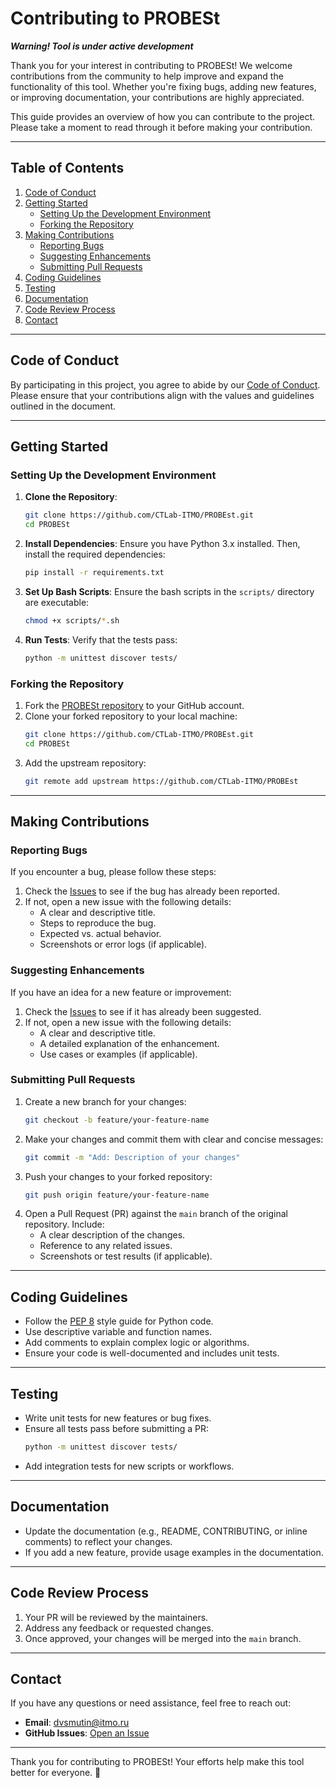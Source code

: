 # Contributing to PROBESt

***Warning! Tool is under active development***

Thank you for your interest in contributing to PROBESt! We welcome contributions from the community to help improve and expand the functionality of this tool. Whether you're fixing bugs, adding new features, or improving documentation, your contributions are highly appreciated.

This guide provides an overview of how you can contribute to the project. Please take a moment to read through it before making your contribution.

---

## Table of Contents
1. [Code of Conduct](#code-of-conduct)
2. [Getting Started](#getting-started)
   - [Setting Up the Development Environment](#setting-up-the-development-environment)
   - [Forking the Repository](#forking-the-repository)
3. [Making Contributions](#making-contributions)
   - [Reporting Bugs](#reporting-bugs)
   - [Suggesting Enhancements](#suggesting-enhancements)
   - [Submitting Pull Requests](#submitting-pull-requests)
4. [Coding Guidelines](#coding-guidelines)
5. [Testing](#testing)
6. [Documentation](#documentation)
7. [Code Review Process](#code-review-process)
8. [Contact](#contact)

---

## Code of Conduct

By participating in this project, you agree to abide by our [Code of Conduct](CODE_OF_CONDUCT.md). Please ensure that your contributions align with the values and guidelines outlined in the document.

---

## Getting Started

### Setting Up the Development Environment

1. **Clone the Repository**:
   ```bash
   git clone https://github.com/CTLab-ITMO/PROBEst.git
   cd PROBESt
   ```

2. **Install Dependencies**:
   Ensure you have Python 3.x installed. Then, install the required dependencies:
   ```bash
   pip install -r requirements.txt
   ```

3. **Set Up Bash Scripts**:
   Ensure the bash scripts in the `scripts/` directory are executable:
   ```bash
   chmod +x scripts/*.sh
   ```

4. **Run Tests**:
   Verify that the tests pass:
   ```bash
   python -m unittest discover tests/
   ```

### Forking the Repository

1. Fork the [PROBESt repository](https://github.com/CTLab-ITMO/PROBEst) to your GitHub account.
2. Clone your forked repository to your local machine:
   ```bash
   git clone https://github.com/CTLab-ITMO/PROBEst.git
   cd PROBESt
   ```
3. Add the upstream repository:
   ```bash
   git remote add upstream https://github.com/CTLab-ITMO/PROBEst
   ```

---

## Making Contributions

### Reporting Bugs

If you encounter a bug, please follow these steps:

1. Check the [Issues](https://github.com/CTLab-ITMO/PROBEst/issues) to see if the bug has already been reported.
2. If not, open a new issue with the following details:
   - A clear and descriptive title.
   - Steps to reproduce the bug.
   - Expected vs. actual behavior.
   - Screenshots or error logs (if applicable).

### Suggesting Enhancements

If you have an idea for a new feature or improvement:

1. Check the [Issues](https://github.com/CTLab-ITMO/PROBEst/issues) to see if it has already been suggested.
2. If not, open a new issue with the following details:
   - A clear and descriptive title.
   - A detailed explanation of the enhancement.
   - Use cases or examples (if applicable).

### Submitting Pull Requests

1. Create a new branch for your changes:
   ```bash
   git checkout -b feature/your-feature-name
   ```
2. Make your changes and commit them with clear and concise messages:
   ```bash
   git commit -m "Add: Description of your changes"
   ```
3. Push your changes to your forked repository:
   ```bash
   git push origin feature/your-feature-name
   ```
4. Open a Pull Request (PR) against the `main` branch of the original repository. Include:
   - A clear description of the changes.
   - Reference to any related issues.
   - Screenshots or test results (if applicable).

---

## Coding Guidelines

- Follow the [PEP 8](https://www.python.org/dev/peps/pep-0008/) style guide for Python code.
- Use descriptive variable and function names.
- Add comments to explain complex logic or algorithms.
- Ensure your code is well-documented and includes unit tests.

---

## Testing

- Write unit tests for new features or bug fixes.
- Ensure all tests pass before submitting a PR:
  ```bash
  python -m unittest discover tests/
  ```
- Add integration tests for new scripts or workflows.

---

## Documentation

- Update the documentation (e.g., README, CONTRIBUTING, or inline comments) to reflect your changes.
- If you add a new feature, provide usage examples in the documentation.

---

## Code Review Process

1. Your PR will be reviewed by the maintainers.
2. Address any feedback or requested changes.
3. Once approved, your changes will be merged into the `main` branch.

---

## Contact

If you have any questions or need assistance, feel free to reach out:

- **Email**: dvsmutin@itmo.ru
- **GitHub Issues**: [Open an Issue](https://github.com/CTLab-ITMO/PROBEst/issues)

---

Thank you for contributing to PROBESt! Your efforts help make this tool better for everyone. 🚀